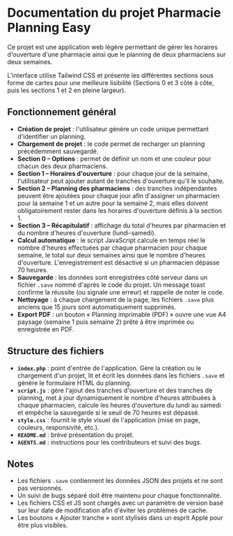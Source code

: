 # Documentation du projet Pharmacie Planning Easy

Ce projet est une application web légère permettant de gérer les horaires d'ouverture d'une pharmacie ainsi que le planning de deux pharmaciens sur deux semaines.

L'interface utilise Tailwind CSS et présente les différentes sections sous forme de cartes pour une meilleure lisibilité (Sections 0 et 3 côte à côte, puis les sections 1 et 2 en pleine largeur).

## Fonctionnement général
- **Création de projet** : l'utilisateur génère un code unique permettant d'identifier un planning.
- **Chargement de projet** : le code permet de recharger un planning précédemment sauvegardé.
- **Section 0 – Options** : permet de définir un nom et une couleur pour chacun des deux pharmaciens.
- **Section 1 – Horaires d'ouverture** : pour chaque jour de la semaine, l'utilisateur peut ajouter autant de tranches d'ouverture qu'il le souhaite.
- **Section 2 – Planning des pharmaciens** : des tranches indépendantes peuvent être ajoutées pour chaque jour afin d'assigner un pharmacien pour la semaine 1 et un autre pour la semaine 2, mais elles doivent obligatoirement rester dans les horaires d'ouverture définis à la section 1.
- **Section 3 – Récapitulatif** : affichage du total d'heures par pharmacien et du nombre d'heures d'ouverture (lundi-samedi).
- **Calcul automatique** : le script JavaScript calcule en temps réel le nombre d'heures effectuées par chaque pharmacien pour chaque semaine, le total sur deux semaines ainsi que le nombre d'heures d'ouverture. L'enregistrement est désactivé si un pharmacien dépasse 70 heures.
 - **Sauvegarde** : les données sont enregistrées côté serveur dans un fichier `.save` nommé d'après le code du projet. Un message toast confirme la réussite (ou signale une erreur) et rappelle de noter le code.
- **Nettoyage** : à chaque chargement de la page, les fichiers `.save` plus anciens que 15 jours sont automatiquement supprimés.
- **Export PDF** : un bouton « Planning imprimable (PDF) » ouvre une vue A4 paysage (semaine 1 puis semaine 2) prête à être imprimée ou enregistrée en PDF.

## Structure des fichiers
- **`index.php`** : point d'entrée de l'application. Gère la création ou le chargement d'un projet, lit et écrit les données dans les fichiers `.save` et génère le formulaire HTML du planning.
- **`script.js`** : gère l'ajout des tranches d'ouverture et des tranches de planning, met à jour dynamiquement le nombre d'heures attribuées à chaque pharmacien, calcule les heures d'ouverture du lundi au samedi et empêche la sauvegarde si le seuil de 70 heures est dépassé.
- **`style.css`** : fournit le style visuel de l'application (mise en page, couleurs, responsivité, etc.).
- **`README.md`** : brève présentation du projet.
- **`AGENTS.md`** : instructions pour les contributeurs et suivi des bugs.

## Notes
- Les fichiers `.save` contiennent les données JSON des projets et ne sont pas versionnés.
- Un suivi de bugs séparé doit être maintenu pour chaque fonctionnalité.
- Les fichiers CSS et JS sont chargés avec un paramètre de version basé sur leur date de modification afin d'éviter les problèmes de cache.
- Les boutons « Ajouter tranche » sont stylisés dans un esprit Apple pour être plus visibles.

